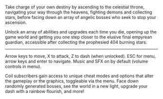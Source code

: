 Take charge of your own destiny by ascending to the celestial throne, navigating your way through the heavens, fighting demons and collecting stars, before facing down an array of angelic bosses who seek to stop your ascension.

Unlock an array of abilities and upgrades each time you die, opening up the game world and getting you one step closer to the elusive final empyrean guardian, accessible after collecting the prophesied 404 burning stars.

---

Arrow keys to move, X to attack, Z to dash (when unlocked). ESC for menu, arrow keys and enter to navigate. Music and SFX on by default (volume controls in menu).

Coil subscribers gain access to unique cheat modes and options that alter the gameplay or the graphics, toggleable via the menu. Face down randomly generated bosses, see the world in a new light, upgrade your dash with a rainbow flourish, and more!